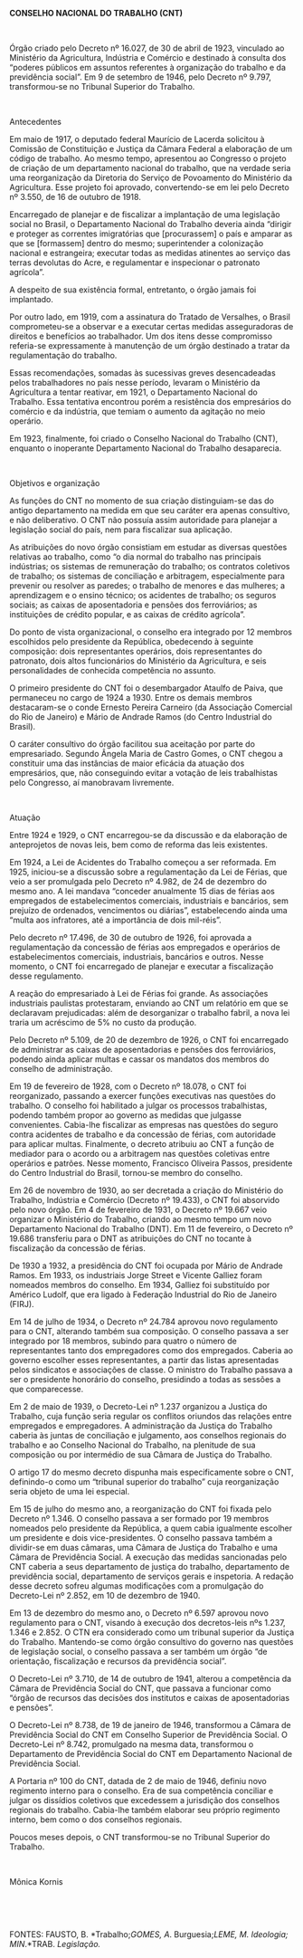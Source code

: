 **CONSELHO NACIONAL DO TRABALHO (CNT)**

 

Órgão criado pelo Decreto nº 16.027, de 30 de abril de 1923, vinculado
ao Ministério da Agricultura, Indústria e Comércio e destinado à
consulta dos “poderes públicos em assuntos referentes à organização do
trabalho e da previdência social”. Em 9 de setembro de 1946, pelo
Decreto nº 9.797, transformou-se no Tribunal Superior do Trabalho.

 

Antecedentes

Em maio de 1917, o deputado federal Maurício de Lacerda solicitou à
Comissão de Constituição e Justiça da Câmara Federal a elaboração de um
código de trabalho. Ao mesmo tempo, apresentou ao Congresso o projeto de
criação de um departamento nacional do trabalho, que na verdade seria
uma reorganização da Diretoria do Serviço de Povoamento do Ministério da
Agricultura. Esse projeto foi aprovado, convertendo-se em lei pelo
Decreto nº 3.550, de 16 de outubro de 1918.

Encarregado de planejar e de fiscalizar a implantação de uma legislação
social no Brasil, o Departamento Nacional do Trabalho deveria ainda
“dirigir e proteger as correntes imigratórias que [procurassem] o país e
amparar as que se [formassem] dentro do mesmo; superintender a
colonização nacional e estrangeira; executar todas as medidas atinentes
ao serviço das terras devolutas do Acre, e regulamentar e inspecionar o
patronato agrícola”.

A despeito de sua existência formal, entretanto, o órgão jamais foi
implantado.

Por outro lado, em 1919, com a assinatura do Tratado de Versalhes, o
Brasil comprometeu-se a observar e a executar certas medidas
asseguradoras de direitos e benefícios ao trabalhador. Um dos itens
desse compromisso referia-se expressamente à manutenção de um órgão
destinado a tratar da regulamentação do trabalho.

Essas recomendações, somadas às sucessivas greves desencadeadas pelos
trabalhadores no país nesse período, levaram o Ministério da Agricultura
a tentar reativar, em 1921, o Departamento Nacional do Trabalho. Essa
tentativa encontrou porém a resistência dos empresários do comércio e da
indústria, que temiam o aumento da agitação no meio operário.

Em 1923, finalmente, foi criado o Conselho Nacional do Trabalho (CNT),
enquanto o inoperante Departamento Nacional do Trabalho desaparecia.

 

Objetivos e organização

As funções do CNT no momento de sua criação distinguiam-se das do antigo
departamento na medida em que seu caráter era apenas consultivo, e não
deliberativo. O CNT não possuía assim autoridade para planejar a
legislação social do país, nem para fiscalizar sua aplicação.

As atribuições do novo órgão consistiam em estudar as diversas questões
relativas ao trabalho, como “o dia normal do trabalho nas principais
indústrias; os sistemas de remuneração do trabalho; os contratos
coletivos de trabalho; os sistemas de conciliação e arbitragem,
especialmente para prevenir ou resolver as paredes; o trabalho de
menores e das mulheres; a aprendizagem e o ensino técnico; os acidentes
de trabalho; os seguros sociais; as caixas de aposentadoria e pensões
dos ferroviários; as instituições de crédito popular, e as caixas de
crédito agrícola”.

Do ponto de vista organizacional, o conselho era integrado por 12
membros escolhidos pelo presidente da República, obedecendo à seguinte
composição: dois representantes operários, dois representantes do
patronato, dois altos funcionários do Ministério da Agricultura, e seis
personalidades de conhecida competência no assunto.

O primeiro presidente do CNT foi o desembargador Ataulfo de Paiva, que
permaneceu no cargo de 1924 a 1930. Entre os demais membros
destacaram-se o conde Ernesto Pereira Carneiro (da Associação Comercial
do Rio de Janeiro) e Mário de Andrade Ramos (do Centro Industrial do
Brasil).

O caráter consultivo do órgão facilitou sua aceitação por parte do
empresariado. Segundo Ângela Maria de Castro Gomes, o CNT chegou a
constituir uma das instâncias de maior eficácia da atuação dos
empresários, que, não conseguindo evitar a votação de leis trabalhistas
pelo Congresso, aí manobravam livremente.

 

Atuação

Entre 1924 e 1929, o CNT encarregou-se da discussão e da elaboração de
anteprojetos de novas leis, bem como de reforma das leis existentes.

Em 1924, a Lei de Acidentes do Trabalho começou a ser reformada. Em
1925, iniciou-se a discussão sobre a regulamentação da Lei de Férias,
que veio a ser promulgada pelo Decreto nº 4.982, de 24 de dezembro do
mesmo ano. A lei mandava “conceder anualmente 15 dias de férias aos
empregados de estabelecimentos comerciais, industriais e bancários, sem
prejuízo de ordenados, vencimentos ou diárias”, estabelecendo ainda uma
“multa aos infratores, até a importância de dois mil-réis”.

Pelo decreto nº 17.496, de 30 de outubro de 1926, foi aprovada a
regulamentação da concessão de férias aos empregados e operários de
estabelecimentos comerciais, industriais, bancários e outros. Nesse
momento, o CNT foi encarregado de planejar e executar a fiscalização
desse regulamento.

A reação do empresariado à Lei de Férias foi grande. As associações
industriais paulistas protestaram, enviando ao CNT um relatório em que
se declaravam prejudicadas: além de desorganizar o trabalho fabril, a
nova lei traria um acréscimo de 5% no custo da produção.

Pelo Decreto nº 5.109, de 20 de dezembro de 1926, o CNT foi encarregado
de administrar as caixas de aposentadorias e pensões dos ferroviários,
podendo ainda aplicar multas e cassar os mandatos dos membros do
conselho de administração.

Em 19 de fevereiro de 1928, com o Decreto nº 18.078, o CNT foi
reorganizado, passando a exercer funções executivas nas questões do
trabalho. O conselho foi habilitado a julgar os processos trabalhistas,
podendo também propor ao governo as medidas que julgasse convenientes.
Cabia-lhe fiscalizar as empresas nas questões do seguro contra acidentes
de trabalho e da concessão de férias, com autoridade para aplicar
multas. Finalmente, o decreto atribuiu ao CNT a função de mediador para
o acordo ou a arbitragem nas questões coletivas entre operários e
patrões. Nesse momento, Francisco Oliveira Passos, presidente do Centro
Industrial do Brasil, tornou-se membro do conselho.

Em 26 de novembro de 1930, ao ser decretada a criação do Ministério do
Trabalho, Indústria e Comércio (Decreto nº 19.433), o CNT foi absorvido
pelo novo órgão. Em 4 de fevereiro de 1931, o Decreto nº 19.667 veio
organizar o Ministério do Trabalho, criando ao mesmo tempo um novo
Departamento Nacional do Trabalho (DNT). Em 11 de fevereiro, o Decreto
nº 19.686 transferiu para o DNT as atribuições do CNT no tocante à
fiscalização da concessão de férias.

De 1930 a 1932, a presidência do CNT foi ocupada por Mário de Andrade
Ramos. Em 1933, os industriais Jorge Street e Vicente Galliez foram
nomeados membros do conselho. Em 1934, Galliez foi substituído por
Américo Ludolf, que era ligado à Federação Industrial do Rio de Janeiro
(FIRJ).

Em 14 de julho de 1934, o Decreto nº 24.784 aprovou novo regulamento
para o CNT, alterando também sua composição. O conselho passava a ser
integrado por 18 membros, subindo para quatro o número de representantes
tanto dos empregadores como dos empregados. Caberia ao governo escolher
esses representantes, a partir das listas apresentadas pelos sindicatos
e associações de classe. O ministro do Trabalho passava a ser o
presidente honorário do conselho, presidindo a todas as sessões a que
comparecesse.

Em 2 de maio de 1939, o Decreto-Lei nº 1.237 organizou a Justiça do
Trabalho, cuja função seria regular os conflitos oriundos das relações
entre empregados e empregadores. A administração da Justiça do Trabalho
caberia às juntas de conciliação e julgamento, aos conselhos regionais
do trabalho e ao Conselho Nacional do Trabalho, na plenitude de sua
composição ou por intermédio de sua Câmara de Justiça do Trabalho.

O artigo 17 do mesmo decreto dispunha mais especificamente sobre o CNT,
definindo-o como um “tribunal superior do trabalho” cuja reorganização
seria objeto de uma lei especial.

Em 15 de julho do mesmo ano, a reorganização do CNT foi fixada pelo
Decreto nº 1.346. O conselho passava a ser formado por 19 membros
nomeados pelo presidente da República, a quem cabia igualmente escolher
um presidente e dois vice-presidentes. O conselho passava também a
dividir-se em duas câmaras, uma Câmara de Justiça do Trabalho e uma
Câmara de Previdência Social. A execução das medidas sancionadas pelo
CNT caberia a seus departamento de justiça do trabalho, departamento de
previdência social, departamento de serviços gerais e inspetoria. A
redação desse decreto sofreu algumas modificações com a promulgação do
Decreto-Lei nº 2.852, em 10 de dezembro de 1940.

Em 13 de dezembro do mesmo ano, o Decreto nº 6.597 aprovou novo
regulamento para o CNT, visando à execução dos decretos-leis nºs 1.237,
1.346 e 2.852. O CTN era considerado como um tribunal superior da
Justiça do Trabalho. Mantendo-se como órgão consultivo do governo nas
questões de legislação social, o conselho passava a ser também um órgão
“de orientação, fiscalização e recursos da previdência social”.

O Decreto-Lei nº 3.710, de 14 de outubro de 1941, alterou a competência
da Câmara de Previdência Social do CNT, que passava a funcionar como
“órgão de recursos das decisões dos institutos e caixas de
aposentadorias e pensões”.

O Decreto-Lei nº 8.738, de 19 de janeiro de 1946, transformou a Câmara
de Previdência Social do CNT em Conselho Superior de Previdência Social.
O Decreto-Lei nº 8.742, promulgado na mesma data, transformou o
Departamento de Previdência Social do CNT em Departamento Nacional de
Previdência Social.

A Portaria nº 100 do CNT, datada de 2 de maio de 1946, definiu novo
regimento interno para o conselho. Era de sua competência conciliar e
julgar os dissídios coletivos que excedessem a jurisdição dos conselhos
regionais do trabalho. Cabia-lhe também elaborar seu próprio regimento
interno, bem como o dos conselhos regionais.

Poucos meses depois, o CNT transformou-se no Tribunal Superior do
Trabalho.

 

Mônica Kornis

 

 

FONTES: FAUSTO, B. *Trabalho;*GOMES, A*. Burguesia;*LEME, M.
*Ideologia;* MIN*.*TRAB. *Legislação.*

 

